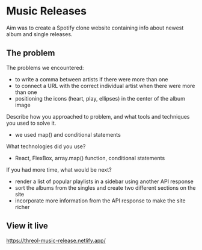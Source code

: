 # Music Releases
Aim was to create a Spotify clone website containing info about newest album and single releases. 

## The problem
The problems we encountered:
- to write a comma between artists if there were more than one
- to connect a URL with the correct individual artist when there were more than one
- positioning the icons (heart, play, ellipses) in the center of the album image

Describe how you approached to problem, and what tools and techniques you used to solve it. 
- we used map() and conditional statements

What technologies did you use? 
- React, FlexBox, array.map() function, conditional statements

If you had more time, what would be next?
- render a list of popular playlists in a sidebar using another API response
- sort the albums from the singles and create two different sections on the site
- incorporate more information from the API response to make the site richer

## View it live
https://threol-music-release.netlify.app/ 

